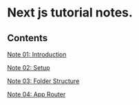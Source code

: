# Next js tutorial notes.

## Contents

[Note 01: Introduction](https://github.com/KrYP70N/NEXT_TUTORIAL/tree/feature/01-introduction)

[Note 02: Setup](https://github.com/KrYP70N/NEXT_TUTORIAL/tree/feature/02-setup)

[Note 03: Folder Structure](https://github.com/KrYP70N/NEXT_TUTORIAL/tree/feature/03-folder-structure)

[Note 04: App Router](https://github.com/KrYP70N/NEXT_TUTORIAL/tree/feature/04-app-router)

